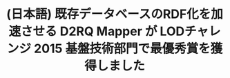 ---
layout: post-en-none
published: true
title: '(日本語) 既存データベースのRDF化を加速させる D2RQ Mapper が LODチャレンジ 2015 基盤技術部門で最優秀賞を獲得しました'
tags:
- service
- publishment
category: en
---